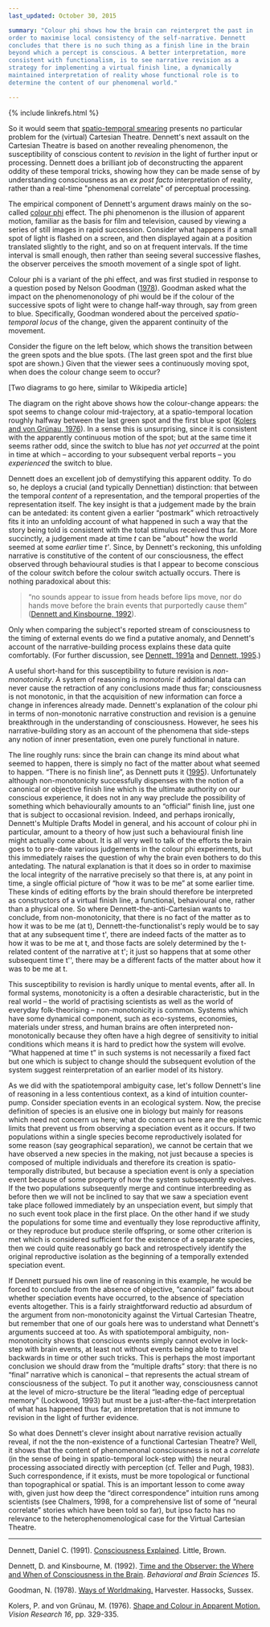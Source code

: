 ```yaml
---
last_updated: October 30, 2015

summary: "Colour phi shows how the brain can reinterpret the past in
order to maximise local consistency of the self-narrative. Dennett
concludes that there is no such thing as a finish line in the brain
beyond which a percept is conscious. A better interpretation, more
consistent with functionalism, is to see narrative revision as a
strategy for implementing a virtual finish line, a dynamically
maintained interpretation of reality whose functional role is to
determine the content of our phenomenal world."

---
```


{% include linkrefs.html %}

So it would seem that
[spatio-temporal smearing](multiple-drafts-dennett-spatio-temporal.html)
presents no particular problem for the (virtual) Cartesian Theatre.
Dennett's next assault on the Cartesian Theatre is based on another
revealing phenomenon, the susceptibility of conscious content to
_revision_ in the light of further input or processing. Dennett does a
brilliant job of deconstructing the apparent oddity of these temporal
tricks, showing how they can be made sense of by understanding
consciousness as an _ex post facto_ interpretation of reality, rather
than a real-time "phenomenal correlate" of perceptual processing.

The empirical component of Dennett's argument draws mainly on the
so-called
[colour phi](https://en.wikipedia.org/wiki/Color_phi_phenomenon) effect.
The phi phenomenon is the illusion of apparent motion, familiar as the
basis for film and television, caused by viewing a series of still
images in rapid succession. Consider what happens if a small spot of
light is flashed on a screen, and then displayed again at a position
translated slightly to the right, and so on at frequent intervals. If
the time interval is small enough, then rather than seeing several
successive flashes, the observer perceives the smooth movement of a
single spot of light.

Colour phi is a variant of the phi effect, and was first studied in
response to a question posed by Nelson Goodman ([1978](#goodman78)).
Goodman asked what the impact on the phenomenonology of phi would be if
the colour of the successive spots of light were to change half-way
through, say from green to blue. Specifically, Goodman wondered about
the perceived _spatio-temporal locus_ of the change, given the apparent
continuity of the movement.

Consider the figure on the left below, which shows the transition
between the green spots and the blue spots. (The last green spot and the
first blue spot are shown.) Given that the viewer sees a continuously
moving spot, when does the colour change seem to occur?

[Two diagrams to go here, similar to Wikipedia article]

The diagram on the right above shows how the colour-change appears: the
spot seems to change colour mid-trajectory, at a spatio-temporal
location roughly halfway between the last green spot and the first blue
spot ([Kolers and von Grünau, 1976](#kolers76)). In a sense this is
unsurprising, since it is consistent with the apparently continuous
motion of the spot; but at the same time it seems rather odd, since the
switch to blue has _not yet occurred_ at the point in time at which –
according to your subsequent verbal reports – you _experienced_ the
switch to blue.

Dennett does an excellent job of demystifying this apparent oddity. To
do so, he deploys a crucial (and typically Dennettian) distinction: that
between the temporal _content_ of a representation, and the temporal
properties of the representation itself. The key insight is that a
judgement made by the brain can be antedated: its content given a
earlier “postmark” which retroactively fits it into an unfolding account
of what happened in such a way that the story being told is consistent
with the total stimulus received thus far. More succinctly, a judgement
made at time _t_ can be "about" how the world seemed at some _earlier_
time _t'_. Since, by Dennett's reckoning, this unfolding narrative is
constitutive of the content of our consciousness, the effect observed
through behavioural studies is that I appear to become conscious of the
colour switch before the colour switch actually occurs. There is nothing
paradoxical about this:

> “no sounds appear to issue from heads before lips move, nor do hands
> move before the brain events that purportedly cause them”
> ([Dennett and Kinsbourne, 1992](#dennett92)).

Only when comparing the subject's reported stream of consciousness to
the timing of external events do we find a putative anomaly, and
Dennett's account of the narrative-building process explains these data
quite comfortably. (For further discussion, see
[Dennett, 1991a](#dennett91a) and [Dennett, 1995](#dennett95).)

A useful short-hand for this susceptibility to future revision is
_non-monotonicity_. A system of reasoning is _monotonic_ if additional
data can never cause the retraction of any conclusions made thus far;
consciousness is not monotonic, in that the acquisition of new
information can force a change in inferences already made. Dennett's
explanation of the colour phi in terms of non-monotonic narrative
construction and revision is a genuine breakthrough in the understanding
of consciousness. However, he sees his narrative-building story as an
account of the phenomena that side-steps any notion of inner
presentation, even one purely functional in nature.

The line roughly runs: since the brain can change its mind about what
seemed to happen, there is simply no fact of the matter about what
seemed to happen. “There is no finish line”, as Dennett puts it
([1995](#dennett95)). Unfortunately although non-monotonicity
successfully dispenses with the notion of a canonical or objective
finish line which is the ultimate authority on our conscious experience,
it does not in any way preclude the possibility of something which
behaviourally amounts to an “official” finish line, just one that is
subject to occasional revision. Indeed, and perhaps ironically,
Dennett's Multiple Drafts Model in general, and his account of colour
phi in particular, amount to a theory of how just such a behavioural
finish line might actually come about. It is all very well to talk of
the efforts the brain goes to to pre-date various judgements in the
colour phi experiments, but this immediately raises the question of why
the brain even bothers to do this antedating. The natural explanation is
that it does so in order to maximise the local integrity of the
narrative precisely so that there is, at any point in time, a single
official picture of “how it was to be me” at some earlier time. These
kinds of editing efforts by the brain should therefore be interpreted as
constructors of a virtual finish line, a functional, behavioural one,
rather than a physical one. So where Dennett-the-anti-Cartesian wants to
conclude, from non-monotonicity, that there is no fact of the matter as
to how it was to be me (at t), Dennett-the-functionalist's reply would
be to say that at any subsequent time t', there are indeed facts of the
matter as to how it was to be me at t, and those facts are solely
determined by the t-related content of the narrative at t'; it just so
happens that at some other subsequent time t'', there may be a different
facts of the matter about how it was to be me at t.

This susceptibility to revision is hardly unique to mental events, after
all. In formal systems, monotonicity is a often a desirable
characteristic, but in the real world – the world of practising
scientists as well as the world of everyday folk-theorising –
non-monotonicity is common. Systems which have some dynamical component,
such as eco-systems, economies, materials under stress, and human brains
are often interpreted non-monotonically because they often have a high
degree of sensitivity to initial conditions which means it is hard to
predict how the system will evolve. “What happened at time t” in such
systems is not necessarily a fixed fact but one which is subject to
change should the subsequent evolution of the system suggest
reinterpretation of an earlier model of its history.

As we did with the spatiotemporal ambiguity case, let's follow Dennett's
line of reasoning in a less contentious context, as a kind of intuition
counter-pump. Consider speciation events in an ecological system. Now,
the precise definition of species is an elusive one in biology but
mainly for reasons which need not concern us here; what do concern us
here are the epistemic limits that prevent us from observing a
speciation event as it occurs. If two populations within a single
species become reproductively isolated for some reason (say geographical
separation), we cannot be certain that we have observed a new species in
the making, not just because a species is composed of multiple
individuals and therefore its creation is spatio-temporally distributed,
but because a speciation event is only a speciation event because of
some property of how the system subsequently evolves. If the two
populations subsequently merge and continue interbreeding as before then
we will not be inclined to say that we saw a speciation event take place
followed immediately by an unspeciation event, but simply that no such
event took place in the first place. On the other hand if we study the
populations for some time and eventually they lose reproductive
affinity, or they reproduce but produce sterile offspring, or some other
criterion is met which is considered sufficient for the existence of a
separate species, then we could quite reasonably go back and
retrospectively identify the original reproductive isolation as the
beginning of a temporally extended speciation event.

If Dennett pursued his own line of reasoning in this example, he would
be forced to conclude from the absence of objective, “canonical” facts
about whether speciation events have occurred, to the absence of
speciation events altogether. This is a fairly straightforward reductio
ad absurdum of the argument from non-monotonicity against the Virtual
Cartesian Theatre, but remember that one of our goals here was to
understand what Dennett's arguments succeed at too. As with
spatiotemporal ambiguity, non-monotonicity shows that conscious events
simply cannot evolve in lock-step with brain events, at least not
without events being able to travel backwards in time or other such
tricks. This is perhaps the most important conclusion we should draw
from the “multiple drafts” story: that there is no “final” narrative
which is canonical – that represents the actual stream of consciousness
of the subject. To put it another way, consciousness cannot at the level
of micro-structure be the literal “leading edge of perceptual memory”
(Lockwood, 1993) but must be a just-after-the-fact interpretation of
what has happened thus far, an interpretation that is not immune to
revision in the light of further evidence.

So what does Dennett's clever insight about narrative revision actually
reveal, if not the the non-existence of a functional Cartesian Theatre?
Well, it shows that the content of phenomenonal consciousness is not a
_correlate_ (in the sense of being in spatio-temporal lock-step with)
the neural processing associated directly with perception (cf. Teller
and Pugh, 1983). Such correspondence, if it exists, must be more
topological or functional than topographical or spatial. This is an
important lesson to come away with, given just how deep the “direct
correspondence” intuition runs among scientists (see Chalmers, 1998, for
a comprehensive list of some of “neural correlate” stories which have
been told so far), but ipso facto has no relevance to the
heterophenomenological case for the Virtual Cartesian Theatre.

- - -

<a name="dennett91a"></a>Dennett, Daniel C. (1991).
[Consciousness Explained](). Little, Brown.

<a name="dennett92"></a>Dennett, D. and Kinsbourne, M. (1992).
[Time and the Observer: the Where and When of Consciousness in the Brain]().
_Behavioral and Brain Sciences 15_.

<a name="goodman78"></a>Goodman, N. (1978). [Ways of Worldmaking.]()
Harvester. Hassocks, Sussex.

<a name="kolers76"></a>Kolers, P. and von Grünau, M. (1976).
[Shape and Colour in Apparent Motion.]() _Vision Research 16_, pp.
329-335.
